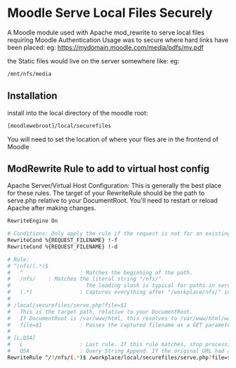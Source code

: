 # Moodle Serve Local Files Securely

A Moodle module used with Apache mod_rewrite to serve local files requiring Moodle Authentication 
Usage was to secure where hard links have been placed: 
eg: https://mydomain.moodle.com/media/pdfs/my.pdf

the Static files would live on the server somewhere like:
eg:
```bash
/mnt/nfs/media 
```



## Installation
install into the local directory of the moodle root:

```bash
[moodlewebroot]/local/securefiles 
```

You will need to set the location of where your files are  in the frontend of Moodle
## ModRewrite Rule to add to virtual host config
Apache Server/Virtual Host Configuration: 
This is generally the best place for these rules.
The target of your RewriteRule should be the path to serve.php relative to your DocumentRoot.
You'll need to restart or reload Apache after making changes.



```bash
RewriteEngine On

# Conditions: Only apply the rule if the request is not for an existing file or directory.
RewriteCond %{REQUEST_FILENAME} !-f
RewriteCond %{REQUEST_FILENAME} !-d

# Rule:
# ^/nfs/(.*)$
#   ^                  : Matches the beginning of the path.
#   /nfs/    : Matches the literal string "/nfs/".
#                        The leading slash is typical for paths in server/vhost context.
#   (.*)               : Captures everything after "/workplace/nfs/" into the variable $1 (e.g., "test.pdf").
#
# /local/securefiles/serve.php?file=$1
#   This is the target path, relative to your DocumentRoot.
#   If DocumentRoot is /var/www/html, this resolves to /var/www/html/workplace/local/securefiles/serve.php.
#   file=$1            : Passes the captured filename as a GET parameter to your script.
#
# [L,QSA]
#   L                  : Last rule. If this rule matches, stop processing further rewrite rules.
#   QSA                : Query String Append. If the original URL had a query string, it's appended.
RewriteRule ^/?/nfs/(.*)$ /workplace/local/securefiles/serve.php?file=$1 [L,QSA]


```